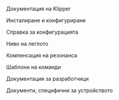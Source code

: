 Документация на Klipper

Инсталиране и конфигуриране

Справка за конфигурацията

Ниво на леглото

Компенсация на резонанса

Шаблони на команди

Документация за разработчици

Документи, специфични за устройството
